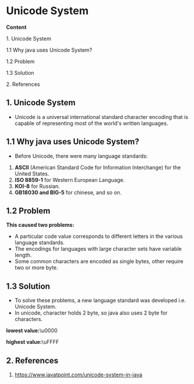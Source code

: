 # Unicode System

**Content**

1\. Unicode System

1.1 Why java uses Unicode System?

1.2 Problem

1.3 Solution

2\. References

## 1. Unicode System

-   Unicode is a universal international standard character encoding that is capable of representing most of the world's written languages.

## 1.1 Why java uses Unicode System?

-   Before Unicode, there were many language standards:
1.  **ASCII** (American Standard Code for Information Interchange) for the United States.
2.  **ISO 8859-1** for Western European Language.
3.  **KOI-8** for Russian.
4.  **GB18030 and BIG-5** for chinese, and so on.

## 1.2 Problem

**This caused two problems:**

-   A particular code value corresponds to different letters in the various language standards.
-   The encodings for languages with large character sets have variable length.
-   Some common characters are encoded as single bytes, other require two or more byte.

## 1.3 Solution

-   To solve these problems, a new language standard was developed i.e. Unicode System.
-   In unicode, character holds 2 byte, so java also uses 2 byte for characters.

**lowest value:**\\u0000

**highest value:**\\uFFFF

## 2. References

1.  https://www.javatpoint.com/unicode-system-in-java
